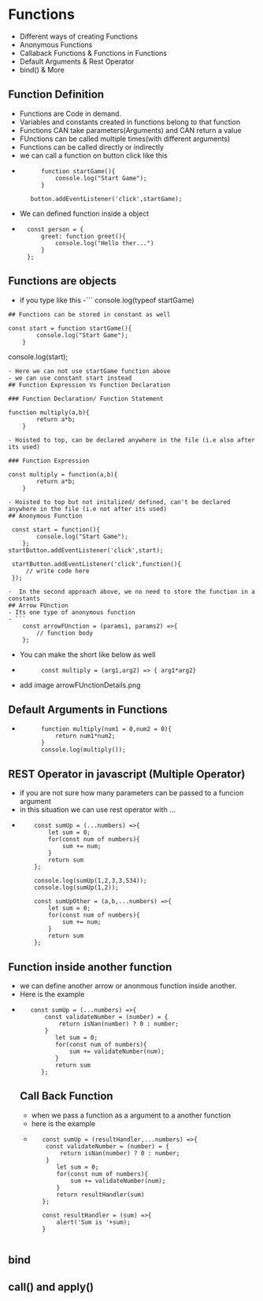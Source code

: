 # Functions
- Different ways of creating Functions
- Anonymous Functions
- Callaback Functions & Functions in Functions
- Default Arguments & Rest Operator
- bind() & More
  
## Function Definition  
- Functions are Code in demand.
- Variables and constants created in functions belong to that function
- Functions CAN take parameters(Arguments) and CAN return a value
- FUnctions can be called multiple times(with different arguments)
- Functions can be called directly or indirectly
- we can call a function on button click like this
- ```
        function startGame(){
            console.log("Start Game");
        }

     button.addEventListener('click',startGame);   
   ```
- We can defined function inside a object
- ```
    const person = {
        greet: function greet(){
            console.log("Hello ther...")
        }
    };
    ```
 ## Functions are objects
 - if you type like this
 -```
    console.log(typeof startGame)
 ```   
## Functions can be stored in constant as well
```
    const start = function startGame(){
            console.log("Start Game");
        }

   console.log(start);     
```
- Here we can not use startGame function above
- we can use constant start instead
## Function Expression Vs Function Declaration

### Function Declaration/ Function Statement
```
    function multiply(a,b){
            return a*b;
        }
```
- Hoisted to top, can be declared anywhere in the file (i.e also after its used)

### Function Expression
```
    const multiply = function(a,b){
            return a*b;
        }
```
- Hoisted to top but not initalized/ defined, can't be declared anywhere in the file (i.e not after its used)
## Anonymous Function
```
     const start = function(){
            console.log("Start Game");
        };
    startButton.addEventListener('click',start);

     startButton.addEventListener('click',function(){
         // write code here
     });   
```
-  In the second approach above, we no need to store the function in a constants
## Arrow FUnction
- Its one type of anonymous function
- ```
    const arrowFUnction = (params1, params2) =>{
        // function body
    };  
  ```
-  You can make the short like below as well
- ```
        const multiply = (arg1,arg2) => { arg1*arg2}
   ```
- add image arrowFUnctionDetails.png
## Default Arguments in Functions
- ```
        function multiply(num1 = 0,num2 = 0){
            return num1*num2;
        }
        console.log(multiply());

  ```
## REST Operator in javascript (Multiple Operator)
  - if you are not sure how many parameters can be passed to a funcion argument
  - in this situation we can use rest operator with ...
  - ```
        const sumUp = (...numbers) =>{
            let sum = 0;
            for(const num of numbers){
                sum += num;
            }
            return sum
        };

        console.log(sumUp(1,2,3,3,534));
        console.log(sumUp(1,2));

        const sumUpOther = (a,b,...numbers) =>{
            let sum = 0;
            for(const num of numbers){
                sum += num;
            }
            return sum
        };
    ```
## Function inside another function
- we can define another arrow or anonmous function inside another.
- Here is the example
- ```
     const sumUp = (...numbers) =>{
         const validateNumber = (number) = {
             return isNan(number) ? 0 : number;
         }
            let sum = 0;
            for(const num of numbers){
                sum += validateNumber(num);
            }
            return sum
        };
  ```
  ## Call Back Function
  - when we pass a function as a argument to a another function
  - here is the example
  -  ```
        const sumUp = (resultHandler,...numbers) =>{
         const validateNumber = (number) = {
             return isNan(number) ? 0 : number;
         }
            let sum = 0;
            for(const num of numbers){
                sum += validateNumber(num);
            }
            return resultHandler(sum)
        };

        const resultHandler = (sum) =>{
            alert('Sum is '+sum);
        }

    ```
## bind
## call() and apply()
